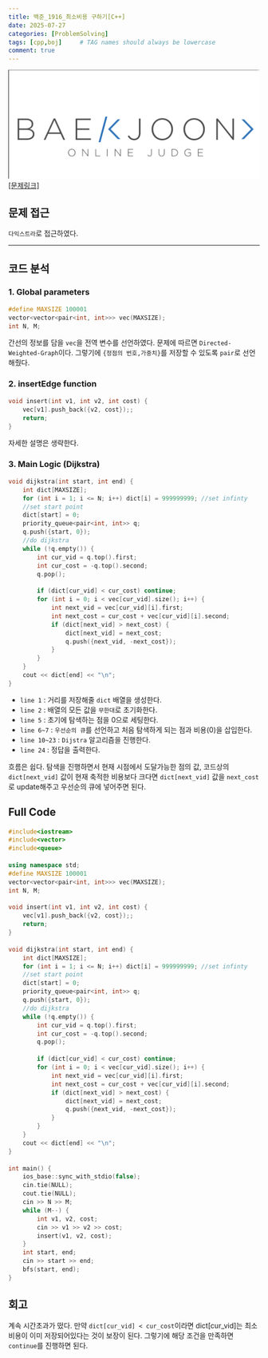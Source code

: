 ```yaml
---
title: 백준_1916_최소비용 구하기[C++]
date: 2025-07-27
categories: [ProblemSolving]
tags: [cpp,boj]     # TAG names should always be lowercase
comment: true
---
```


![img-description](/assets/img/boj.png) 
<a href ='https://www.acmicpc.net/problem/1916'>[문제링크] </a>

## 문제 접근
`다익스트라`로 접근하였다. 

---
## 코드 분석
### 1. Global parameters
```cpp
#define MAXSIZE 100001 
vector<vector<pair<int, int>>> vec(MAXSIZE);
int N, M;
```
간선의 정보를 담을 `vec`을 전역 변수를 선언하였다. 문제에 따르면 `Directed-Weighted-Graph`이다. 그렇기에 `{정점의 번호,가중치}`를 저장할 수 있도록 `pair`로 선언해줬다.
### 2. insertEdge function
```cpp
void insert(int v1, int v2, int cost) {
    vec[v1].push_back({v2, cost});;
    return;
}
```
자세한 설명은 생략한다.
### 3. Main Logic (Dijkstra)

```cpp
void dijkstra(int start, int end) {
    int dict[MAXSIZE];
    for (int i = 1; i <= N; i++) dict[i] = 999999999; //set infinty
    //set start point
    dict[start] = 0;
    priority_queue<pair<int, int>> q;
    q.push({start, 0});
    //do dijkstra
    while (!q.empty()) {
        int cur_vid = q.top().first;
        int cur_cost = -q.top().second;
        q.pop();

        if (dict[cur_vid] < cur_cost) continue;
        for (int i = 0; i < vec[cur_vid].size(); i++) {
            int next_vid = vec[cur_vid][i].first;
            int next_cost = cur_cost + vec[cur_vid][i].second;
            if (dict[next_vid] > next_cost) {
                dict[next_vid] = next_cost;
                q.push({next_vid, -next_cost});
            }
        }
    }
    cout << dict[end] << "\n";
}
```
 * `line 1` : 거리를 저장해줄 `dict` 배열을 생성한다.
 * `line 2` : 배열의 모든 값을 `무한대`로 초기화한다.
 * `line 5` : 초기에 탐색하는 점을 0으로 세팅한다.
 * `line 6~7` : `우선순의 큐`를 선언하고 처음 탐색하게 되는 점과 비용(0)을 삽입한다.
 * `line 10~23` : `Dijstra` 알고리즘을 진행한다.
 * `line 24` : 정답을 출력한다.
 
 흐름은 쉽다. 탐색을 진행하면서 현재 시점에서 도달가능한 점의 값, 코드상의 `dict[next_vid]` 값이 현재 축적한 비용보다 크다면 `dict[next_vid]`  값을 `next_cost`로 update해주고 우선순의 큐에 넣어주면 된다.

 ## Full Code
 
```cpp
#include<iostream>
#include<vector>
#include<queue>

using namespace std;
#define MAXSIZE 100001
vector<vector<pair<int, int>>> vec(MAXSIZE);
int N, M;

void insert(int v1, int v2, int cost) {
    vec[v1].push_back({v2, cost});;
    return;
}

void dijkstra(int start, int end) {
    int dict[MAXSIZE];
    for (int i = 1; i <= N; i++) dict[i] = 999999999; //set infinty
    //set start point
    dict[start] = 0;
    priority_queue<pair<int, int>> q;
    q.push({start, 0});
    //do dijkstra
    while (!q.empty()) {
        int cur_vid = q.top().first;
        int cur_cost = -q.top().second;
        q.pop();

        if (dict[cur_vid] < cur_cost) continue;
        for (int i = 0; i < vec[cur_vid].size(); i++) {
            int next_vid = vec[cur_vid][i].first;
            int next_cost = cur_cost + vec[cur_vid][i].second;
            if (dict[next_vid] > next_cost) {
                dict[next_vid] = next_cost;
                q.push({next_vid, -next_cost});
            }
        }
    }
    cout << dict[end] << "\n";
}

int main() {
    ios_base::sync_with_stdio(false);
    cin.tie(NULL);
    cout.tie(NULL);
    cin >> N >> M;
    while (M--) {
        int v1, v2, cost;
        cin >> v1 >> v2 >> cost;
        insert(v1, v2, cost);
    }
    int start, end;
    cin >> start >> end;
    bfs(start, end);
}
```

## 회고

계속 시간초과가 떴다. 만약 `dict[cur_vid] < cur_cost`이라면 dict[cur_vid]는 최소비용이 이미 저장되어있다는 것이 보장이 된다. 그렇기에 해당 조건을 만족하면 `continue`를 진행하면 된다.
